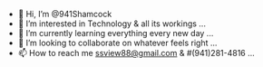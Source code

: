 - 👋 Hi, I’m @941Shamcock
- 👀 I’m interested in Technology & all its workings ...
- 🌱 I’m currently learning everything every new day ...
- 💞️ I’m looking to collaborate on whatever feels right ...
- 📫 How to reach me ssview88@gmail.com & #(941)281-4816 ...

<!---
941Shamcock/941Shamcock is a ✨ special ✨ repository because its `README.md` (this file) appears on your GitHub profile.
You can click the Preview link to take a look at your changes.
--->
